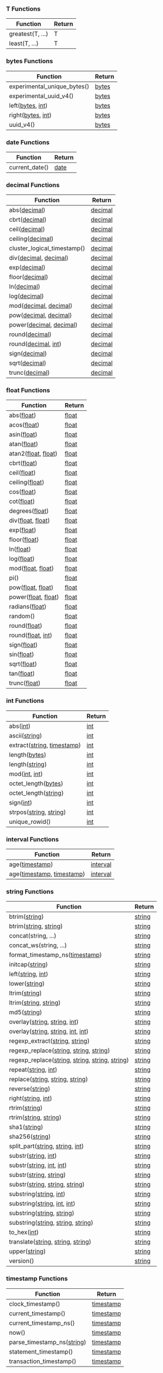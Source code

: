 ### T Functions

Function | Return
--- | ---
greatest(T, ...) | T
least(T, ...) | T

### bytes Functions

Function | Return
--- | ---
experimental_unique_bytes() | [bytes](bytes.html)
experimental_uuid_v4() | [bytes](bytes.html)
left([bytes](bytes.html), [int](int.html)) | [bytes](bytes.html)
right([bytes](bytes.html), [int](int.html)) | [bytes](bytes.html)
uuid_v4() | [bytes](bytes.html)

### date Functions

Function | Return
--- | ---
current_date() | [date](date.html)

### decimal Functions

Function | Return
--- | ---
abs([decimal](decimal.html)) | [decimal](decimal.html)
cbrt([decimal](decimal.html)) | [decimal](decimal.html)
ceil([decimal](decimal.html)) | [decimal](decimal.html)
ceiling([decimal](decimal.html)) | [decimal](decimal.html)
cluster_logical_timestamp() | [decimal](decimal.html)
div([decimal](decimal.html), [decimal](decimal.html)) | [decimal](decimal.html)
exp([decimal](decimal.html)) | [decimal](decimal.html)
floor([decimal](decimal.html)) | [decimal](decimal.html)
ln([decimal](decimal.html)) | [decimal](decimal.html)
log([decimal](decimal.html)) | [decimal](decimal.html)
mod([decimal](decimal.html), [decimal](decimal.html)) | [decimal](decimal.html)
pow([decimal](decimal.html), [decimal](decimal.html)) | [decimal](decimal.html)
power([decimal](decimal.html), [decimal](decimal.html)) | [decimal](decimal.html)
round([decimal](decimal.html)) | [decimal](decimal.html)
round([decimal](decimal.html), [int](int.html)) | [decimal](decimal.html)
sign([decimal](decimal.html)) | [decimal](decimal.html)
sqrt([decimal](decimal.html)) | [decimal](decimal.html)
trunc([decimal](decimal.html)) | [decimal](decimal.html)

### float Functions

Function | Return
--- | ---
abs([float](float.html)) | [float](float.html)
acos([float](float.html)) | [float](float.html)
asin([float](float.html)) | [float](float.html)
atan([float](float.html)) | [float](float.html)
atan2([float](float.html), [float](float.html)) | [float](float.html)
cbrt([float](float.html)) | [float](float.html)
ceil([float](float.html)) | [float](float.html)
ceiling([float](float.html)) | [float](float.html)
cos([float](float.html)) | [float](float.html)
cot([float](float.html)) | [float](float.html)
degrees([float](float.html)) | [float](float.html)
div([float](float.html), [float](float.html)) | [float](float.html)
exp([float](float.html)) | [float](float.html)
floor([float](float.html)) | [float](float.html)
ln([float](float.html)) | [float](float.html)
log([float](float.html)) | [float](float.html)
mod([float](float.html), [float](float.html)) | [float](float.html)
pi() | [float](float.html)
pow([float](float.html), [float](float.html)) | [float](float.html)
power([float](float.html), [float](float.html)) | [float](float.html)
radians([float](float.html)) | [float](float.html)
random() | [float](float.html)
round([float](float.html)) | [float](float.html)
round([float](float.html), [int](int.html)) | [float](float.html)
sign([float](float.html)) | [float](float.html)
sin([float](float.html)) | [float](float.html)
sqrt([float](float.html)) | [float](float.html)
tan([float](float.html)) | [float](float.html)
trunc([float](float.html)) | [float](float.html)

### int Functions

Function | Return
--- | ---
abs([int](int.html)) | [int](int.html)
ascii([string](string.html)) | [int](int.html)
extract([string](string.html), [timestamp](timestamp.html)) | [int](int.html)
length([bytes](bytes.html)) | [int](int.html)
length([string](string.html)) | [int](int.html)
mod([int](int.html), [int](int.html)) | [int](int.html)
octet_length([bytes](bytes.html)) | [int](int.html)
octet_length([string](string.html)) | [int](int.html)
sign([int](int.html)) | [int](int.html)
strpos([string](string.html), [string](string.html)) | [int](int.html)
unique_rowid() | [int](int.html)

### interval Functions

Function | Return
--- | ---
age([timestamp](timestamp.html)) | [interval](interval.html)
age([timestamp](timestamp.html), [timestamp](timestamp.html)) | [interval](interval.html)

### string Functions

Function | Return
--- | ---
btrim([string](string.html)) | [string](string.html)
btrim([string](string.html), [string](string.html)) | [string](string.html)
concat(string, ...) | [string](string.html)
concat_ws(string, ...) | [string](string.html)
format_timestamp_ns([timestamp](timestamp.html)) | [string](string.html)
initcap([string](string.html)) | [string](string.html)
left([string](string.html), [int](int.html)) | [string](string.html)
lower([string](string.html)) | [string](string.html)
ltrim([string](string.html)) | [string](string.html)
ltrim([string](string.html), [string](string.html)) | [string](string.html)
md5([string](string.html)) | [string](string.html)
overlay([string](string.html), [string](string.html), [int](int.html)) | [string](string.html)
overlay([string](string.html), [string](string.html), [int](int.html), [int](int.html)) | [string](string.html)
regexp_extract([string](string.html), [string](string.html)) | [string](string.html)
regexp_replace([string](string.html), [string](string.html), [string](string.html)) | [string](string.html)
regexp_replace([string](string.html), [string](string.html), [string](string.html), [string](string.html)) | [string](string.html)
repeat([string](string.html), [int](int.html)) | [string](string.html)
replace([string](string.html), [string](string.html), [string](string.html)) | [string](string.html)
reverse([string](string.html)) | [string](string.html)
right([string](string.html), [int](int.html)) | [string](string.html)
rtrim([string](string.html)) | [string](string.html)
rtrim([string](string.html), [string](string.html)) | [string](string.html)
sha1([string](string.html)) | [string](string.html)
sha256([string](string.html)) | [string](string.html)
split_part([string](string.html), [string](string.html), [int](int.html)) | [string](string.html)
substr([string](string.html), [int](int.html)) | [string](string.html)
substr([string](string.html), [int](int.html), [int](int.html)) | [string](string.html)
substr([string](string.html), [string](string.html)) | [string](string.html)
substr([string](string.html), [string](string.html), [string](string.html)) | [string](string.html)
substring([string](string.html), [int](int.html)) | [string](string.html)
substring([string](string.html), [int](int.html), [int](int.html)) | [string](string.html)
substring([string](string.html), [string](string.html)) | [string](string.html)
substring([string](string.html), [string](string.html), [string](string.html)) | [string](string.html)
to_hex([int](int.html)) | [string](string.html)
translate([string](string.html), [string](string.html), [string](string.html)) | [string](string.html)
upper([string](string.html)) | [string](string.html)
version() | [string](string.html)

### timestamp Functions

Function | Return
--- | ---
clock_timestamp() | [timestamp](timestamp.html)
current_timestamp() | [timestamp](timestamp.html)
current_timestamp_ns() | [timestamp](timestamp.html)
now() | [timestamp](timestamp.html)
parse_timestamp_ns([string](string.html)) | [timestamp](timestamp.html)
statement_timestamp() | [timestamp](timestamp.html)
transaction_timestamp() | [timestamp](timestamp.html)

